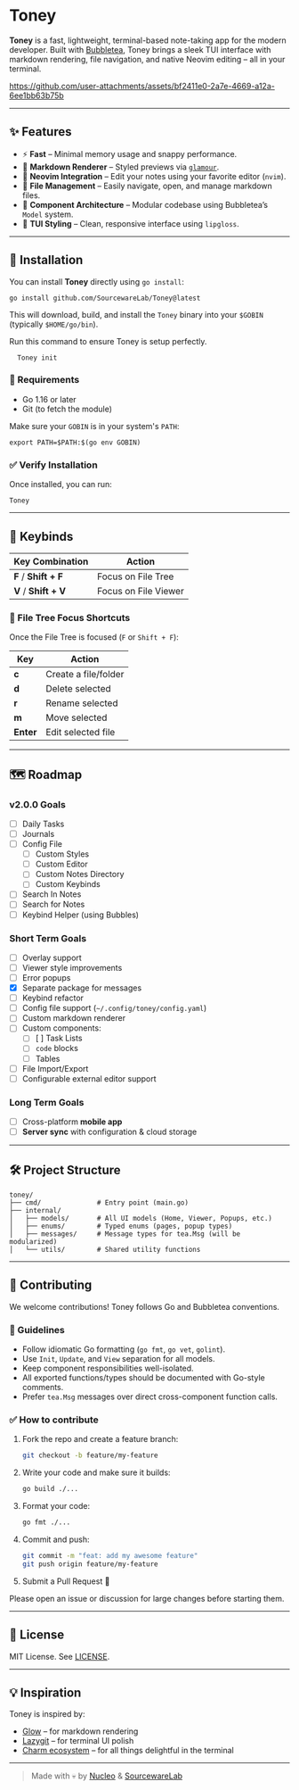 # Toney

**Toney** is a fast, lightweight, terminal-based note-taking app for the modern developer. Built with [Bubbletea](https://github.com/charmbracelet/bubbletea), Toney brings a sleek TUI interface with markdown rendering, file navigation, and native Neovim editing – all in your terminal.



https://github.com/user-attachments/assets/bf2411e0-2a7e-4669-a12a-6ee1bb63b75b



---

## ✨ Features

- ⚡ **Fast** – Minimal memory usage and snappy performance.
- 📝 **Markdown Renderer** – Styled previews via [`glamour`](https://github.com/charmbracelet/glamour).
- 🧠 **Neovim Integration** – Edit your notes using your favorite editor (`nvim`).
- 📂 **File Management** – Easily navigate, open, and manage markdown files.
- 🧩 **Component Architecture** – Modular codebase using Bubbletea’s `Model` system.
- 🎨 **TUI Styling** – Clean, responsive interface using `lipgloss`.

---

## 🚀 Installation

You can install **Toney** directly using `go install`:

```
go install github.com/SourcewareLab/Toney@latest
```

This will download, build, and install the `Toney` binary into your `$GOBIN` (typically `$HOME/go/bin`).

Run this command to ensure Toney is setup perfectly.

```
  Toney init
```

### 🧪 Requirements

- Go 1.16 or later
- Git (to fetch the module)

Make sure your `GOBIN` is in your system's `PATH`:

```
export PATH=$PATH:$(go env GOBIN)
```

### ✅ Verify Installation

Once installed, you can run:

```
Toney
```

---

## 🔑 Keybinds

| Key Combination | Action                    |
|-----------------|---------------------------|
| **F** / **Shift + F** | Focus on File Tree         |
| **V** / **Shift + V** | Focus on File Viewer       |

### 📁 File Tree Focus Shortcuts

Once the File Tree is focused (`F` or `Shift + F`):

| Key      | Action         |
|----------|----------------|
| **c**    | Create a file/folder |
| **d**    | Delete selected     |
| **r**    | Rename selected     |
| **m**    | Move selected       |
| **Enter**| Edit selected file  |


---

## 🗺 Roadmap

### v2.0.0 Goals

- [ ] Daily Tasks 
- [ ] Journals
- [ ] Config File
  - [ ] Custom Styles
  - [ ] Custom Editor
  - [ ] Custom Notes Directory
  - [ ] Custom Keybinds
- [ ] Search In Notes
- [ ] Search for Notes  
- [ ] Keybind Helper (using Bubbles)

### Short Term Goals

- [ ] Overlay support
- [ ] Viewer style improvements
- [ ] Error popups
- [X] Separate package for messages
- [ ] Keybind refactor
- [ ] Config file support (`~/.config/toney/config.yaml`)
- [ ] Custom markdown renderer
- [ ] Custom components:  
  - [ ] [ ] Task Lists  
  - [ ] `code` blocks  
  - [ ] Tables  
- [ ] File Import/Export
- [ ] Configurable external editor support

### Long Term Goals

- [ ] Cross-platform **mobile app**
- [ ] **Server sync** with configuration & cloud storage

---

## 🛠️ Project Structure

```
toney/
├── cmd/              # Entry point (main.go)
├── internal/
│   ├── models/       # All UI models (Home, Viewer, Popups, etc.)
│   ├── enums/        # Typed enums (pages, popup types)
│   ├── messages/     # Message types for tea.Msg (will be modularized)
│   └── utils/        # Shared utility functions
```

---

## 🤝 Contributing

We welcome contributions! Toney follows Go and Bubbletea conventions.

### 🧾 Guidelines

- Follow idiomatic Go formatting (`go fmt`, `go vet`, `golint`).
- Use `Init`, `Update`, and `View` separation for all models.
- Keep component responsibilities well-isolated.
- All exported functions/types should be documented with Go-style comments.
- Prefer `tea.Msg` messages over direct cross-component function calls.

### ✅ How to contribute

1. Fork the repo and create a feature branch:
   ```bash
   git checkout -b feature/my-feature
   ```

2. Write your code and make sure it builds:
   ```bash
   go build ./...
   ```

3. Format your code:
   ```bash
   go fmt ./...
   ```

4. Commit and push:
   ```bash
   git commit -m "feat: add my awesome feature"
   git push origin feature/my-feature
   ```

5. Submit a Pull Request 🎉

Please open an issue or discussion for large changes before starting them.

---

## 📄 License

MIT License. See [LICENSE](./LICENSE).

---

## 💡 Inspiration

Toney is inspired by:
- [Glow](https://github.com/charmbracelet/glow) – for markdown rendering  
- [Lazygit](https://github.com/jesseduffield/lazygit) – for terminal UI polish  
- [Charm ecosystem](https://github.com/charmbracelet) – for all things delightful in the terminal

---

> Made with 💀 by [Nucleo](https://github.com/NucleoFusion) & [SourcewareLab](https://discord.gg/X69MUr2DKm)

